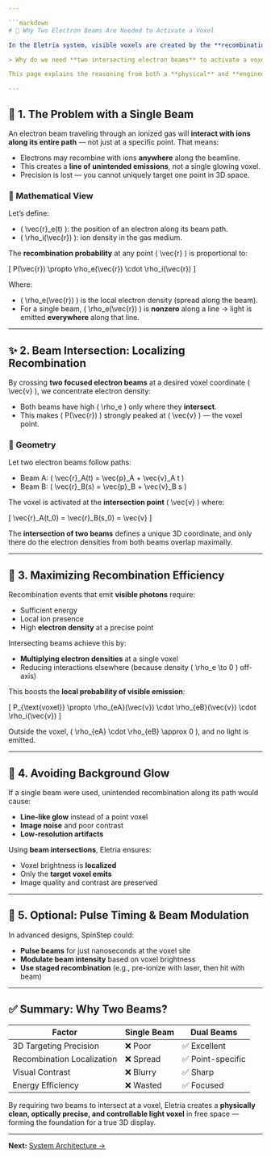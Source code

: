 ```yaml
---

```markdown
# 🎯 Why Two Electron Beams Are Needed to Activate a Voxel

In the Eletria system, visible voxels are created by the **recombination of electrons and ions** within a low-pressure gas chamber. A natural question arises:

> Why do we need **two intersecting electron beams** to activate a voxel in space?

This page explains the reasoning from both a **physical** and **engineering** perspective.

---
```


## 📍 1. The Problem with a Single Beam

An electron beam traveling through an ionized gas will **interact with ions along its entire path** — not just at a specific point. That means:

- Electrons may recombine with ions **anywhere** along the beamline.
- This creates a **line of unintended emissions**, not a single glowing voxel.
- Precision is lost — you cannot uniquely target one point in 3D space.

### 🔬 Mathematical View

Let’s define:

- \( \vec{r}_e(t) \): the position of an electron along its beam path.
- \( \rho_i(\vec{r}) \): ion density in the gas medium.

The **recombination probability** at any point \( \vec{r} \) is proportional to:

\[
P(\vec{r}) \propto \rho_e(\vec{r}) \cdot \rho_i(\vec{r})
\]

Where:
- \( \rho_e(\vec{r}) \) is the local electron density (spread along the beam).
- For a single beam, \( \rho_e(\vec{r}) \) is **nonzero** along a line → light is emitted **everywhere** along that line.

---

## ✨ 2. Beam Intersection: Localizing Recombination

By crossing **two focused electron beams** at a desired voxel coordinate \( \vec{v} \), we concentrate electron density:

- Both beams have high \( \rho_e \) only where they **intersect**.
- This makes \( P(\vec{r}) \) strongly peaked at \( \vec{v} \) — the voxel point.

### 📐 Geometry

Let two electron beams follow paths:

- Beam A: \( \vec{r}_A(t) = \vec{p}_A + \vec{v}_A t \)
- Beam B: \( \vec{r}_B(s) = \vec{p}_B + \vec{v}_B s \)

The voxel is activated at the **intersection point** \( \vec{v} \) where:

\[
\vec{r}_A(t_0) = \vec{r}_B(s_0) = \vec{v}
\]

The **intersection of two beams** defines a unique 3D coordinate, and only there do the electron densities from both beams overlap maximally.

---

## 🎯 3. Maximizing Recombination Efficiency

Recombination events that emit **visible photons** require:

- Sufficient energy
- Local ion presence
- High **electron density** at a precise point

Intersecting beams achieve this by:

- **Multiplying electron densities** at a single voxel
- Reducing interactions elsewhere (because density \( \rho_e \to 0 \) off-axis)

This boosts the **local probability of visible emission**:

\[
P_{\text{voxel}} \propto \rho_{eA}(\vec{v}) \cdot \rho_{eB}(\vec{v}) \cdot \rho_i(\vec{v})
\]

Outside the voxel, \( \rho_{eA} \cdot \rho_{eB} \approx 0 \), and no light is emitted.

---

## 🚫 4. Avoiding Background Glow

If a single beam were used, unintended recombination along its path would cause:

- **Line-like glow** instead of a point voxel
- **Image noise** and poor contrast
- **Low-resolution artifacts**

Using **beam intersections**, Eletria ensures:

- Voxel brightness is **localized**
- Only the **target voxel emits**
- Image quality and contrast are preserved

---

## 🧠 5. Optional: Pulse Timing & Beam Modulation

In advanced designs, SpinStep could:

- **Pulse beams** for just nanoseconds at the voxel site
- **Modulate beam intensity** based on voxel brightness
- **Use staged recombination** (e.g., pre-ionize with laser, then hit with beam)

---

## ✅ Summary: Why Two Beams?

| Factor                     | Single Beam | Dual Beams |
|----------------------------|-------------|------------|
| 3D Targeting Precision     | ❌ Poor      | ✅ Excellent |
| Recombination Localization | ❌ Spread    | ✅ Point-specific |
| Visual Contrast            | ❌ Blurry    | ✅ Sharp |
| Energy Efficiency          | ❌ Wasted    | ✅ Focused |

By requiring two beams to intersect at a voxel, Eletria creates a **physically clean, optically precise, and controllable light voxel** in free space — forming the foundation for a true 3D display.

---

**Next:** [System Architecture →](04_architecture.md)
```

